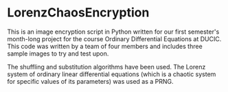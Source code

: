 # LorenzChaosEncryption

This is an image encryption script in Python written for our first semester's month-long project for the course Ordinary Differential Equations at DUCIC. This code was written by a team of four members and includes three sample images to try and test upon. 

The shuffling and substitution algorithms have been used. The Lorenz system of ordinary linear differential equations (which is a chaotic system for specific values of its parameters) was used as a PRNG.
